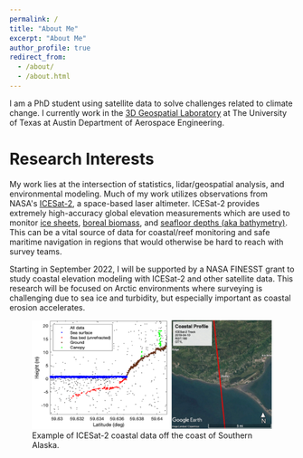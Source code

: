 ```yaml
---
permalink: /
title: "About Me"
excerpt: "About Me"
author_profile: true
redirect_from: 
  - /about/
  - /about.html
---
```

I am a PhD student using satellite data to solve challenges related to climate change. I currently work in the [3D Geospatial Laboratory](https://magruder3dgl.com/) at The University of Texas at Austin Department of Aerospace Engineering.

Research Interests
======
My work lies at the intersection of statistics, lidar/geospatial analysis, and environmental modeling. Much of my work utilizes observations from NASA's [ICESat-2](https://www.nasa.gov/content/goddard/icesat-2), a space-based laser altimeter. ICESat-2 provides extremely high-accuracy global elevation measurements which are used to monitor [ice sheets](https://www.science.org/doi/10.1126/science.aaz5845), [boreal biomass](https://ceos.org/gst/icesat2-boreal-biomass.html), and [seafloor depths (aka bathymetry)](https://www.mdpi.com/2072-4292/11/14/1634). This can be a vital source of data for coastal/reef monitoring and safe maritime navigation in regions that would otherwise be hard to reach with survey teams.

Starting in September 2022, I will be supported by a NASA FINESST grant to study coastal elevation modeling with ICESat-2 and other satellite data. This research will be focused on Arctic environments where surveying is challenging due to sea ice and turbidity, but especially important as coastal erosion accelerates.

<figure>
  <img src="/images/topobathy_profile.png"  width="600">
  <figcaption>Example of ICESat-2 coastal data off the coast of Southern Alaska.</figcaption>
</figure>
